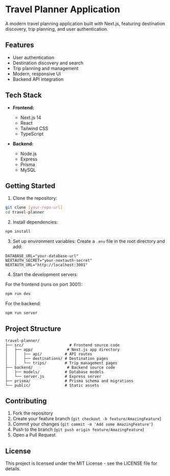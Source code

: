 # Travel Planner Application

A modern travel planning application built with Next.js, featuring destination discovery, trip planning, and user authentication.

## Features

- User authentication
- Destination discovery and search
- Trip planning and management
- Modern, responsive UI
- Backend API integration

## Tech Stack

- **Frontend:**
  - Next.js 14
  - React
  - Tailwind CSS
  - TypeScript

- **Backend:**
  - Node.js
  - Express
  - Prisma
  - MySQL

## Getting Started

1. Clone the repository:
```bash
git clone [your-repo-url]
cd travel-planner
```

2. Install dependencies:
```bash
npm install
```

3. Set up environment variables:
Create a `.env` file in the root directory and add:
```env
DATABASE_URL="your-database-url"
NEXTAUTH_SECRET="your-nextauth-secret"
NEXTAUTH_URL="http://localhost:3001"
```

4. Start the development servers:

For the frontend (runs on port 3001):
```bash
npm run dev
```

For the backend:
```bash
npm run server
```

## Project Structure

```
travel-planner/
├── src/                    # Frontend source code
│   ├── app/               # Next.js app directory
│   │   ├── api/          # API routes
│   │   ├── destinations/ # Destination pages
│   │   └── trips/        # Trip management pages
├── backend/               # Backend source code
│   ├── models/           # Database models
│   └── server.js         # Express server
├── prisma/               # Prisma schema and migrations
└── public/               # Static assets
```

## Contributing

1. Fork the repository
2. Create your feature branch (`git checkout -b feature/AmazingFeature`)
3. Commit your changes (`git commit -m 'Add some AmazingFeature'`)
4. Push to the branch (`git push origin feature/AmazingFeature`)
5. Open a Pull Request

## License

This project is licensed under the MIT License - see the LICENSE file for details.
